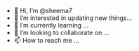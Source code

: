 - 👋 Hi, I’m @sheema7
- 👀 I’m interested in updating new things...
- 🌱 I’m currently learning ...
- 💞️ I’m looking to collaborate on ...
- 📫 How to reach me ...

<!---
sheema7/sheema7 is a ✨ special ✨ repository because its `README.md` (this file) appears on your GitHub profile.
You can click the Preview link to take a look at your changes.
--->

